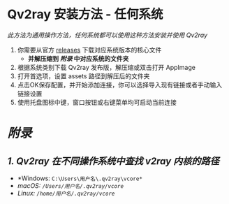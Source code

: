 # Qv2ray 安装方法 - 任何系统

*此方法为通用操作方法，任何系统都可以使用这种方法安装并使用 Qv2ray*

1. 你需要从官方 [releases](https://github.com/v2ray/v2ray-core/releases/latest) 下载对应系统版本的核心文件
   - **并解压缩到 *附录* 中对应系统的文件夹**
2. 根据系统类别下载 Qv2ray 发布版，解压缩或双击打开 AppImage
3. 打开首选项，设置 assets 路径到解压后的文件夹
4. 点击OK保存配置，并开始添加连接，你可以选择导入现有链接或者手动输入链接设置
5. 使用托盘图标中键，窗口按钮或右键菜单均可启动当前连接

# *附录*

## *1. Qv2ray 在不同操作系统中查找 v2ray 内核的路径*

- *Windows: `C:\Users\用户名\.qv2ray\vcore*`
- *macOS: `/Users/用户名/.qv2ray/vcore`*
- *Linux: `/home/用户名/.qv2ray/vcore`*
